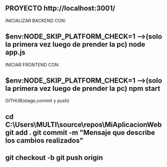 PROYECTO http://localhost:3001/
---------------------------------------------------------------------------------
INICIALIZAR BACKEND CON:

$env:NODE_SKIP_PLATFORM_CHECK=1 -->(solo la primera vez luego de prender la pc) 
node app.js
---------------------------------------------------------------------------------
INICIAR FRONTEND CON:

$env:NODE_SKIP_PLATFORM_CHECK=1 -->(solo la primera vez luego de prender la pc) 
npm start
---------------------------------------------------------------------------------
GITHUB(stage,commit y push)

cd C:\Users\MULTI\source\repos\MiAplicacionWeb
git add .
git commit -m "Mensaje que describe los cambios realizados"
----
git checkout -b <nombre-de-la-rama>
git push origin <nombre-de-la-rama>
---------------------------------------------------------------------------------
